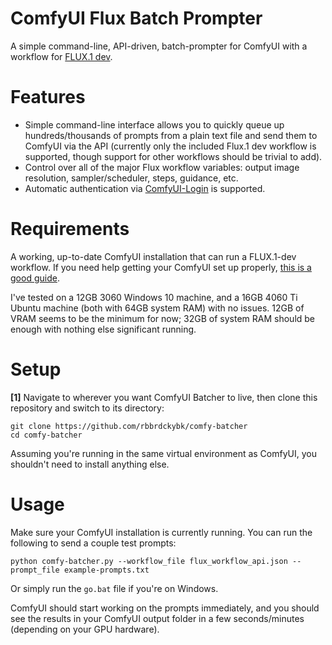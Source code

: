# ComfyUI Flux Batch Prompter
A simple command-line, API-driven, batch-prompter for ComfyUI with a workflow for [FLUX.1 dev](https://huggingface.co/black-forest-labs/FLUX.1-dev).

# Features

 * Simple command-line interface allows you to quickly queue up hundreds/thousands of prompts from a plain text file and send them to ComfyUI via the API (currently only the included Flux.1 dev workflow is supported, though support for other workflows should be trivial to add).
 * Control over all of the major Flux workflow variables: output image resolution, sampler/scheduler, steps, guidance, etc.
 * Automatic authentication via [ComfyUI-Login](https://github.com/liusida/ComfyUI-Login) is supported.

# Requirements

A working, up-to-date ComfyUI installation that can run a FLUX.1-dev workflow. If you need help getting your ComfyUI set up properly, [this is a good guide](https://www.reddit.com/r/StableDiffusion/comments/1ehv1mh/running_flow1_dev_on_12gb_vram_observation_on/).

I've tested on a 12GB 3060 Windows 10 machine, and a 16GB 4060 Ti Ubuntu machine (both with 64GB system RAM) with no issues. 12GB of VRAM seems to be the minimum for now; 32GB of system RAM should be enough with nothing else significant running.

# Setup

**[1]** Navigate to wherever you want ComfyUI Batcher to live, then clone this repository and switch to its directory:
```
git clone https://github.com/rbbrdckybk/comfy-batcher
cd comfy-batcher
```

Assuming you're running in the same virtual environment as ComfyUI, you shouldn't need to install anything else.

# Usage

Make sure your ComfyUI installation is currently running. You can run the following to send a couple test prompts:
```
python comfy-batcher.py --workflow_file flux_workflow_api.json --prompt_file example-prompts.txt
```
Or simply run the ```go.bat``` file if you're on Windows.

ComfyUI should start working on the prompts immediately, and you should see the results in your ComfyUI output folder in a few seconds/minutes (depending on your GPU hardware).
